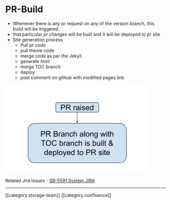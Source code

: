 # PR-Build

* Whenever there is any pr request on any of the version branch, this build will be triggered.
* that particular pr changes will be built and it will be deployed to pr site
* Site generation process
  * Pull pr code
  * pull theme code
  * merge code as per the Jekyll
  * generate html
  * merge TOC branch
  * deploy
  * post comment on github with modified pages link

![](../../../../Design/FullExport/images/storage/PR.png)

Related Jira Issues - [SB-5591 System JIRA](https://browse/SB-5591)

***

\[\[category.storage-team]] \[\[category.confluence]]
